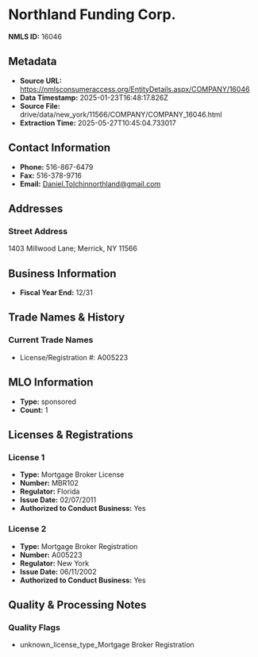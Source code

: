 # Northland Funding Corp.

**NMLS ID:** 16046

## Metadata
- **Source URL:** https://nmlsconsumeraccess.org/EntityDetails.aspx/COMPANY/16046
- **Data Timestamp:** 2025-01-23T16:48:17.826Z
- **Source File:** drive/data/new_york/11566/COMPANY/COMPANY_16046.html
- **Extraction Time:** 2025-05-27T10:45:04.733017

## Contact Information
- **Phone:** 516-867-6479
- **Fax:** 516-378-9716
- **Email:** Daniel.Tolchinnorthland@gmail.com

## Addresses
### Street Address
1403 Millwood Lane; Merrick, NY 11566

## Business Information
- **Fiscal Year End:** 12/31

## Trade Names & History
### Current Trade Names
- License/Registration #: A005223

## MLO Information
- **Type:** sponsored
- **Count:** 1

## Licenses & Registrations

### License 1
- **Type:** Mortgage Broker License
- **Number:** MBR102
- **Regulator:** Florida
- **Issue Date:** 02/07/2011
- **Authorized to Conduct Business:** Yes

### License 2
- **Type:** Mortgage Broker Registration
- **Number:** A005223
- **Regulator:** New York
- **Issue Date:** 06/11/2002
- **Authorized to Conduct Business:** Yes

## Quality & Processing Notes
### Quality Flags
- unknown_license_type_Mortgage Broker Registration
